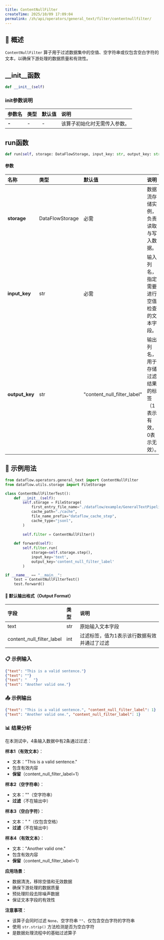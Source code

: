 ```yaml
---
title: ContentNullFilter
createTime: 2025/10/09 17:09:04
permalink: /zh/api/operators/general_text/filter/contentnullfilter/
---
```


## 📘 概述
`ContentNullFilter` 算子用于过滤数据集中的空值、空字符串或仅包含空白字符的文本，以确保下游处理的数据质量和有效性。

## __init__函数
```python
def __init__(self)
```
### init参数说明
| 参数名 | 类型 | 默认值 | 说明 |
| :--- | :--- | :--- | :--- |
| **-** | - | - | 该算子初始化时无需传入参数。 |

## run函数
```python
def run(self, storage: DataFlowStorage, input_key: str, output_key: str='content_null_filter_label')
```
#### 参数
| 名称 | 类型 | 默认值 | 说明 |
| :------------- | :---------------- | :--------------------------- | :------------------------------------------- |
| **storage** | DataFlowStorage | 必需 | 数据流存储实例，负责读取与写入数据。 |
| **input_key** | str | 必需 | 输入列名，指定需要进行空值检查的文本字段。 |
| **output_key** | str | "content_null_filter_label" | 输出列名，用于存储过滤结果的标签（1表示有效，0表示无效）。 |

## 🧠 示例用法

```python
from dataflow.operators.general_text import ContentNullFilter
from dataflow.utils.storage import FileStorage

class ContentNullFilterTest():
    def __init__(self):
        self.storage = FileStorage(
            first_entry_file_name="./dataflow/example/GeneralTextPipeline/content_null_test_input.jsonl",
            cache_path="./cache",
            file_name_prefix="dataflow_cache_step",
            cache_type="jsonl",
        )
        
        self.filter = ContentNullFilter()
        
    def forward(self):
        self.filter.run(
            storage=self.storage.step(),
            input_key='text',
            output_key='content_null_filter_label'
        )

if __name__ == "__main__":
    test = ContentNullFilterTest()
    test.forward()
```

#### 🧾 默认输出格式（Output Format）
| 字段 | 类型 | 说明 |
| :--------------------------- | :---- | :---------------------------------- |
| text | str | 原始输入文本字段 |
| content_null_filter_label | int | 过滤标签，值为1表示该行数据有效并通过了过滤 |

### 📋 示例输入

```json
{"text": "This is a valid sentence."}
{"text": ""}
{"text": "   "}
{"text": "Another valid one."}
```

### 📤 示例输出

```json
{"text": "This is a valid sentence.", "content_null_filter_label": 1}
{"text": "Another valid one.", "content_null_filter_label": 1}
```

### 📊 结果分析

在本测试中，4条输入数据中有2条通过过滤：

**样本1（有效文本）**：
- 文本："This is a valid sentence."
- 包含有效内容
- **保留**（content_null_filter_label=1）

**样本2（空字符串）**：
- 文本：""（空字符串）
- **过滤**（不在输出中）

**样本3（空白字符）**：
- 文本："   "（仅包含空格）
- **过滤**（不在输出中）

**样本4（有效文本）**：
- 文本："Another valid one."
- 包含有效内容
- **保留**（content_null_filter_label=1）

**应用场景**：
- 数据清洗，移除空值和无效数据
- 确保下游处理的数据质量
- 预处理阶段去除噪声数据
- 保证文本字段的有效性

**注意事项**：
- 该算子会同时过滤 `None`、空字符串 `""`、仅包含空白字符的字符串
- 使用 `str.strip()` 方法检测是否为空白字符
- 是数据处理流程中的基础过滤算子
